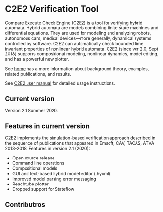 # C2E2 Verification Tool

Compare Execute Check Engine (C2E2) is a tool for verifying hybrid automata. Hybrid automata are models combining finite state machines and differential equations. They are used for modeling and analyzing robots, autonomous cars, medical devices—more generally, dynamical systems controlled by software. C2E2 can automatically check bounded time invariant properties of nonlinear hybrid automata. C2E2 (since ver 2.0, Sept 2018) supports compositional modeling, nonlinear dynamics, model editing, and has a powerful new plotter. 

See [home](http://publish.illinois.edu/c2e2-tool/) has a  more information about background theory, examples, related publications, and results.

See [C2E2 user manual]() for detailed usage instructions.


## Current version

Version 2.1 Summer 2020.

## Features in current version

C2E2 implements the simulation-based verification approach described in the sequence of publications that appeared in Emsoft, CAV, TACAS, ATVA 2013-2018. Features in version 2.1 (2020):

- Open source release
- Command line operations
- Compositional models
- GUI and text-based hybrid model editor (.hyxml)
- Improved model parsing error messaging
- Reachtube plotter
- Dropped support for Stateflow


## Contributros
